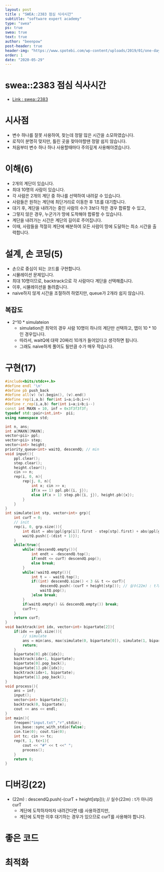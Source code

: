 ```yaml
---
layout: post
title : "SWEA::2383 점심 식사시간"
subtitle: "software expert academy"
type: "swea"
ps: true                          
swea: true
text: true
author: "beenpow"
post-header: true
header-img: "https://www.spotebi.com/wp-content/uploads/2019/01/one-day-day-one-workout-motivation-spotebi.jpg"
order: 1
date: "2020-05-29"
---
```


# swea::2383 점심 식사시간
- [Link : swea::2383](https://swexpertacademy.com/main/code/problem/problemDetail.do?contestProbId=AV5-BEE6AK0DFAVl)

# 시사점
- 변수 하나를 잘못 사용하여, 찾는데 정말 많은 시간을 소모하였습니다.
- 로직이 분명히 맞지만, 틀린 곳을 찾아야할땐 정말 쉽지 않습니다.
- 처음부터 변수 하나 하나 사용할때마다 주의깊게 사용해야겠습니다.

# 이해(6)
- 2개의 계단이 있습니다.
- 최대 10명의 사람이 있습니다.
- 각 사람은 2개의 계단 중 하나를 선택하여 내려갈 수 있습니다.
- 사람들은 원하는 계단에 최단거리로 이동한 후 1초를 대기합니다.
- 대기 후, 계단을 내려가는 중인 사람의 수가 3보다 작은 경우 합류할 수 있고,
- 그렇지 않은 경우, 누군가가 땅에 도착해야 합류할 수 있습니다.
- 계단을 내려가는 시간은 계단의 길이로 주어집니다.
- 이때, 사람들을 적절히 계단에 배분하여 모든 사람이 땅에 도달하는 최소 시간을 출력합니다.

# 설계, 손 코딩(5)
- 손으로 중심이 되는 코드를 구현합니다.
- 시뮬레이션 문제입니다.
- 최대 10명이므로, backtrack으로 각 사람마다 계단을 선택해줍니다.
- 이후, 시뮬레이션을 돌려줍니다.
- naive하지 않게 시간을 조절하려 하였지만, queue가 2개라 쉽지 않습니다.

## 복잡도
- 2^10 * simulateion
  - simulation은 최악의 경우 사람 10명이 하나의 계단만 선택하고, 맵이 10 * 10 인 경우입니다.
  - 따라서, waitQ에 대략 20짜리 10개가 들어있다고 생각하면 됩니다.
  - 그래도 naive하게 풀어도 될만큼 수가 매우 작습니다.

# 구현(17)

```cpp
#include<bits/stdc++.h>
#define endl '\n'
#define pb push_back
#define all(v) (v).begin(), (v).end()
#define rep(i,a,b) for(int i=a;i<b;i++)
#define r_rep(i,a,b) for(int i=a;i>b;i--)
const int MAXN = 10, inf = 0x3f3f3f3f;
typedef std::pair<int,int>  pii;
using namespace std;

int n, ans;
int a[MAXN][MAXN];
vector<pii> ppl;
vector<pii> step;
vector<int> height;
priority_queue<int> waitQ, descendQ; // min
void input(){
    ppl.clear();
    step.clear();
    height.clear();
    cin >> n;
    rep(i, 0, n){
        rep(j, 0, n){
            int x; cin >> x;
            if(x == 1) ppl.pb({i, j});
            else if(x > 1) step.pb({i, j}), height.pb({x});
        }
    }
}
int simulate(int stp, vector<int> grp){
    int curT = 0;
    // init
    rep(i, 0, grp.size()){
        int dist = abs(ppl[grp[i]].first - step[stp].first) + abs(ppl[grp[i]].second - step[stp].second);
        waitQ.push({-(dist + 1)});
    }
    while(true){
        while(!descendQ.empty()){
            int endt = -descendQ.top();
            if(endt <= curT) descendQ.pop();
            else break;
        }
        while(!waitQ.empty()){
            int t = - waitQ.top();
            if((int) descendQ.size() < 3 && t <= curT){
                descendQ.push(-(curT + height[stp])); // 실수(22m) : t가 아니라 curT
                waitQ.pop();
            }else break;
        }
        if(waitQ.empty() && descendQ.empty()) break;
        curT++;
    }
    return curT;
}
void backtrack(int idx, vector<int> bipartate[2]){
    if(idx == ppl.size()){
        // simulate
        ans = min(ans, max(simulate(0, bipartate[0]), simulate(1, bipartate[1])));
        return;
    }
    bipartate[0].pb({idx});
    backtrack(idx+1, bipartate);
    bipartate[0].pop_back();
    bipartate[1].pb({idx});
    backtrack(idx+1, bipartate);
    bipartate[1].pop_back();
}
void process(){
    ans = inf;
    input();
    vector<int> bipartate[2];
    backtrack(0, bipartate);
    cout << ans << endl;
}
int main(){
    freopen("input.txt","r",stdin);
    ios_base::sync_with_stdio(false);
    cin.tie(0); cout.tie(0);
    int tc; cin >> tc;
    rep(t, 1, tc+1){
        cout << "#" << t <<" ";
        process();
    }
    return 0;
}
```

# 디버깅(22)
- (22m) : descendQ.push(-(curT + height[stp])); // 실수(22m) : t가 아니라 curT
  - 계단에 도착하자마자 내려간다면 t를 사용하겠지만,
  - 계단에 도착한 이후 대기하는 경우가 있으므로 curT를 사용해야 합니다.

# 좋은 코드

# 최적화
